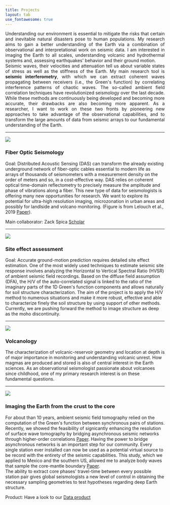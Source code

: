 ```yaml
---
title: Projects
layout: tab
use_fontawesome: true
---
```


<!-- Research -->
<!--<h1 class="section-title">Research</h1>-->
<p style="text-align:justify;">Understanding our environment is essential to mitigate the risks that certain and inevitable natural disasters pose to human populations. My research aims to gain a better understanding of the Earth via a combination of observational and interpretational work on seismic data. I am interested in imaging the Earth to all scales, understanding volcanic and hydrothermal systems and, assessing earthquakes' behavior and their ground motion.<br>
Seismic waves, their velocities and attenuation tell us about variable states of stress as well as the stiffness of the Earth. My main research tool is <b>seismic interferometry</b>, with which we can extract coherent waves propagating between receivers (i.e., the Green's function) by correlating interference patterns of chaotic waves. The so-called ambient field correlation techniques have revolutionized seismology over the last decade. While these methods are continuously being developed and becoming more accurate, their drawbacks are also becoming more apparent. As a researcher, I want to work on these two fronts by pioneering new approaches to take advantage of the observational capabilities, and to transform the large amounts of data from seismic arrays to our fundamental understanding of the Earth.</p>
<hr>



<div class="row content-row">
<div class="col-12 col-sm-4 image-wrapper">
    <img src="{{ site.baseurl }}/images/DAS.png">
</div>
<div class="col-12 col-sm-8">
    <h3>Fiber Optic Seismology</h3>
    <p><span class="bold">Goal:</span> Distributed Acoustic Sensing (DAS) can transform the already existing underground network of fiber-optic cables essential to modern life as arrays of thousands of seismometers  with a measurement density on the order of meters and so, in a cost-effective way. DAS relies on coherent optical time-domain reflectometry to precisely measure the amplitude and phase of vibrations along a fiber. This new type of data for seismologists is offering many new opportunities for research. We want to explore its potential for ultra-high resolution imaging, microzonation in urban areas and possibly for landlside and volcano monitoring. (Figure is from Lelouch et al., 2019 <a href="https://drive.google.com/open?id=1bzbStvLJYwzY00gzEFlIdumZZ4QQ6MH6" target="_blank"><i class="fa fa-file-pdf"></i> Paper</a>).   </p>
  <p><span class="bold">Main collaborator:</span> Zack Spica <a href=https://scholar.google.be/citations?user=OO3GY2YAAAAJ&hl=en" target="_blank" class="btn btn-light"><i class="fab fa-google"></i> Scholar</a></p>
</div>
</div>
<hr>




<div class="row content-row">
<div class="col-12 col-sm-4 image-wrapper">
    <img src="{{ site.baseurl }}/images/hvsr.png">
</div>
<div class="col-12 col-sm-8">
    <h3>Site effect assessment</h3>
    <!--<p class="italic">2017 - Present</p>-->
    <p><span class="bold">Goal:</span> Accurate ground-motion prediction requires detailed site effect estimation. One of the most widely used techniques to estimate seismic site response involves analyzing the Horizontal to Vertical Spectral Ratio (HVSR) of ambient seismic field recordings. Based on the diffuse field assumption (DFA), the H/V of the auto-correlated signal is linked to the ratio of the imaginary parts of the 1D Green's function components and allows naturally for soil structure characterization. The aim of the project is to apply the H/V method to numerous situations and make it more robust, effective and able to characterize finely the soil structure by using support of other methods. Currently, we are pushing forward the method to image structure as deep as the moho discontinuity. </p>
</div>
</div>
<hr>


<div class="row content-row">
<div class="col-12 col-sm-4 image-wrapper">
    <img src="{{ site.baseurl }}/images/Colima.png">
</div>
<div class="col-12 col-sm-8">
    <h3>Volcanology</h3>
    The characterization of volcanic-reservoir geometry and location at depth is of major importance in monitoring and understanding volcanic unrest. How magmas are produced and stored is also of central interest in the Earth sciences. As an observational seismologist passionate about volcanoes since childhood, one of my primary research interest is on these fundamental questions.
</div>
</div>
<hr>

<div class="row content-row">
<div class="col-12 col-sm-4">
    <img src="{{ site.baseurl }}/images/tomo.png">
</div>
<div class="col-12 col-sm-8 section">
    <h3>Imaging the Earth from the crust to the core</h3>
    For about than 10 years, ambient seismic field tomography relied on the computation of the Green's function between synchronous pairs of stations. Recently, we showed the feasibility of signicantly enhancing the resolution of surface wave tomography by bridging asynchronous seismic networks through higher-order correlations <a href="https://drive.google.com/open?id=1P9ONXX_xLhuDhQOVRR7jl5vmAkd3-7PH" target="_blank"><i class="fa fa-file-pdf"></i> Paper</a>. Having the power to bridge asynchronous networks is an important step for our community. Every single station ever installed can now be used as a potential virtual source to be record with the entirety of the seismic capabilities. This study, which we applied to Mexico and the southern US, allowed me to analyze body waves that sample the core-mantle boundary <a href="https://drive.google.com/open?id=1_USYAd2T_Me5Xmnpj90jiqB70zHBJKkW" target="_blank"><i class="fa fa-file-pdf"></i> Paper</a>. <br>
    The ability to extract core phases' travel-time between every possible station pair gives global seismologists a new level of control in obtaining the necessary sampling geometries to test hypotheses regarding deep Earth structure.
    <p><span class="bold">Product:</span> Have a look to our <a href="https://zackspica.github.io/researchproducts.html" class="btn btn-light"><i class="fa fa-info-circle"></i> Data product</a>
